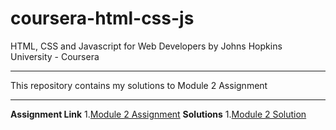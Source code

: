 # coursera-html-css-js
HTML, CSS and Javascript for Web Developers by Johns Hopkins University - Coursera
***
This repository contains my solutions to Module 2 Assignment 
***
**Assignment Link**
1.[Module 2 Assignment]()
**Solutions**
1.[Module 2 Solution]()
